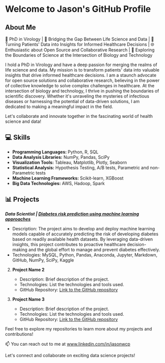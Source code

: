 # Welcome to Jason's GitHub Profile

## About Me
🦠 PhD in Virology | 🧪 Bridging the Gap Between Life Science and Data | 🏥 Turning Patients' Data into Insights for Informed Healthcare Decisions | 🌐 Enthusiastic about Open Source and Collaborative Research | 🚀 Exploring the Boundaries of Science at the Intersection of Biology and Technology

I hold a PhD in Virology and have a deep passion for merging the realms of life science and data. My mission is to transform patients' data into valuable insights that drive informed healthcare decisions. I am a staunch advocate for open source solutions and collaborative research, believing in the power of collective knowledge to solve complex challenges in healthcare. At the intersection of biology and technology, I thrive in pushing the boundaries of scientific discovery. Whether it's unraveling the mysteries of infectious diseases or harnessing the potential of data-driven solutions, I am dedicated to making a meaningful impact in the field.

Let's collaborate and innovate together in the fascinating world of health science and data!

## 💻  Skills

- **Programming Languages:** Python, R, SQL
- **Data Analysis Libraries:** NumPy, Pandas, SciPy
- **Visualization Tools:** Tableau, Matplotlib, Plotly, Seaborn
- **Statistical Analysis:** Hypothesis Testing, A/B tests, Parametric and non-Parametric tests
- **Machine Learning Frameworks:** Scikit-learn, XGBoost
- **Big Data Technologies:** AWS, Hadoop, Spark

## 📊 Projects

***Data Scientist | [Diabetes risk prediction using machine learning approaches](https://github.com/jasonwongcp/Diabetes-Prediction/blob/main/README.md)***
   - Description: The project aims to develop and deploy machine learning models capable of accurately predicting the risk of developing diabetes based on readily available health datasets. By leveraging data-driven insights, this project contributes to proactive healthcare decision-making and the global effort to manage and prevent diabetes effectively.
   - Technologies: MySQL, Python, Pandas, Anaconda, Jupyter, Markdown, GitHub, NumPy, SciPy, Kaggle

2. **Project Name 2**
   - Description: Brief description of the project.
   - Technologies: List the technologies and tools used.
   - GitHub Repository: [Link to the GitHub repository](link)

3. **Project Name 3**
   - Description: Brief description of the project.
   - Technologies: List the technologies and tools used.
   - GitHub Repository: [Link to the GitHub repository](link)

Feel free to explore my repositories to learn more about my projects and contributions!

📫 You can reach out to me at www.linkedin.com/in/jasonwcp

Let's connect and collaborate on exciting data science projects!

